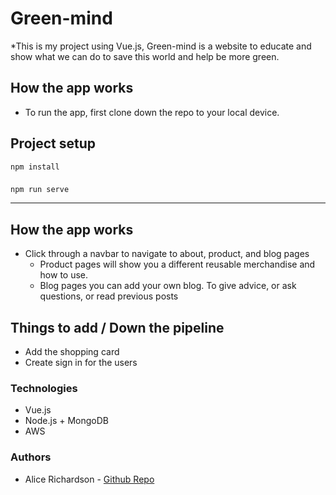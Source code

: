 # Green-mind
*This is my project using Vue.js, Green-mind is a website to educate and show what we can do to save this world and help be more green. 

## How the app works  
* To run the app, first clone down the repo to your local device. 

## Project setup
```
npm install
```

### 
```
npm run serve
```
---

## How the app works  

* Click through a navbar to navigate to about, product, and blog pages
    * Product pages will show you a different reusable merchandise and how to use. 
    * Blog pages you can add your own blog. To give advice, or ask questions, or read previous posts 

## Things to add / Down the pipeline

* Add the shopping card 
* Create sign in for the users 

### Technologies 

* Vue.js
* Node.js + MongoDB
* AWS 

### Authors

* Alice Richardson - [Github Repo](https://github.com/Alicerichardson28)



